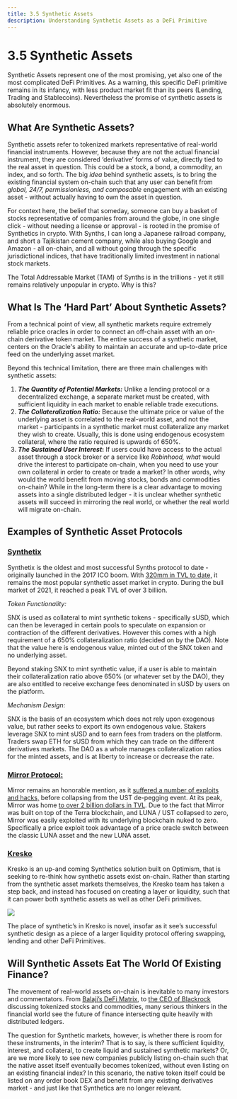 ```yaml
---
title: 3.5 Synthetic Assets
description: Understanding Synthetic Assets as a DeFi Primitive
---
```


# 3.5 Synthetic Assets

Synthetic Assets represent one of the most promising, yet also one of the most complicated DeFi Primitives. As a warning, this specific DeFi primitive remains in its infancy, with less product market fit than its peers (Lending, Trading and Stablecoins). Nevertheless the promise of synthetic assets is absolutely enormous. 

## What Are Synthetic Assets?

Synthetic assets refer to tokenized markets representative of real-world financial instruments. However, because they are not the actual financial instrument, they are considered ‘derivative’ forms of value, directly tied to the real asset in question. This could be a stock, a bond, a commodity, an index, and so forth. The big _idea_ behind synthetic assets, is to bring the existing financial system on-chain such that any user can benefit from _global, 24/7, permissionless, and composable_ engagement with an existing asset - without actually having to own the asset in question. 

For context here, the belief that someday, someone can buy a basket of stocks representative of companies from around the globe, in one single click - without needing a license or approval - is rooted in the promise of Synthetics in crypto. With Synths, I can long a Japanese railroad company, and short a Tajikistan cement company, while also buying Google and Amazon - all on-chain, and all without going through the specific jurisdictional indices, that have traditionally limited investment in national stock markets. 

The Total Addressable Market (TAM) of Synths is in the trillions - yet it still remains relatively unpopular in crypto. Why is this? 

## What Is The ‘Hard Part’ About Synthetic Assets?

From a technical point of view, all synthetic markets require extremely reliable price oracles in order to connect an off-chain asset with an on-chain derivative token market. The entire success of a synthetic market, centers on the Oracle's ability to maintain an accurate and up-to-date price feed on the underlying asset market. 

Beyond this technical limitation, there are three main challenges with synthetic assets: 



1. **_The Quantity of Potential Markets:_** Unlike a lending protocol or a decentralized exchange, a separate market must be created, with sufficient liquidity in each market to enable reliable trade executions. 
2. **_The Collateralization Ratio:_** Because the ultimate price or value of the underlying asset is correlated to the real-world asset, and not the market - participants in a synthetic market must collateralize any market they wish to create. Usually, this is done using endogenous ecosystem collateral, where the ratio required is upwards of 650%. 
3. **_The Sustained User Interest_:** If users could have access to the actual asset through a stock broker or a service like _Robinhood, what_ would drive the interest to participate on-chain, when you need to use your own collateral in order to create or trade a market? In other words, why would the world benefit from moving stocks, bonds and commodities on-chain? While in the long-term there is a clear advantage to moving assets into a single distributed ledger - it is unclear whether synthetic assets will succeed in mirroring the real world, or whether the real world will migrate on-chain. 

## Examples of Synthetic Asset Protocols

### [Synthetix](https://staking.synthetix.io/)
Synthetix is the oldest and most successful Synths protocol to date - originally launched in the 2017 ICO boom. With [320mm in TVL to date,](https://defillama.com/protocol/synthetix) it remains the most popular synthetic asset market in crypto. During the bull market of 2021, it reached a peak TVL of over 3 billion. 

_Token Functionality:_

SNX is used as collateral to mint synthetic tokens - specifically sUSD, which can then be leveraged in certain pools to speculate on expansion or contraction of the different derivatives. However this comes with a high requirement of a 650% collateralization ratio (decided on by the DAO). Note that the value here is endogenous value, minted out of the SNX token and no underlying asset. 

Beyond staking SNX to mint synthetic value, if a user is able to maintain their collateralization ratio above 650% (or whatever set by the DAO), they are also entitled to receive exchange fees denominated in sUSD by users on the platform. 

_Mechanism Design:_

SNX is the basis of an ecosystem which does not rely upon exogenous value, but rather seeks to export its own endogenous value. Stakers leverage SNX to mint sUSD and to earn fees from traders on the platform. Traders swap ETH for sUSD from which they can trade on the different derivatives markets. The DAO as a whole manages collateralization ratios for the minted assets, and is at liberty to increase or decrease the rate.  

### [Mirror Protocol: ](https://mirrorprotocol.app/#/trade)
Mirror remains an honorable mention, as it [suffered a number of exploits and hacks,](https://therecord.media/mirror-protocol-suffers-2-million-exploit-after-90-million-stolen-in-october/#:~:text=Mirror%20Protocol%20was%20built%20on,and%20its%20sister%20token%20Luna.) before collapsing from the UST de-pegging event. At its peak, Mirror was home [to over 2 billion dollars in TVL](https://defillama.com/protocol/mirror). Due to the fact that Mirror was built on top of the Terra blockchain, and LUNA / UST collapsed to zero, Mirror was easily exploited with its underlying blockchain nuked to zero. Specifically a price exploit took advantage of a price oracle switch between the classic LUNA asset and the new LUNA asset. 

### [Kresko](https://www.kresko.fi/) 
Kresko is an up-and coming Synthetics solution built on Optimism, that is seeking to re-think how synthetic assets exist on-chain. Rather than starting from the synthetic asset markets themselves, the Kresko team has taken a step back, and instead has focused on creating a layer or liquidity, such that it can power both synthetic assets as well as other DeFi primitives. 


![](@site/static/img/bootcamp/mod-em-3.5.1.png)


The place of synthetic’s in Kresko is novel, insofar as it see’s successful synthetic design as a piece of a larger liquidity protocol offering swapping, lending and other DeFi Primitives. 

## Will Synthetic Assets Eat The World Of Existing Finance?

The movement of real-world assets on-chain is inevitable to many investors and commentators. From [Balaji’s DeFi Matrix](https://twitter.com/balajis/status/1364626032771272706), to [the CEO of Blackrock ](https://twitter.com/Vic_Vinegar_GMI/status/1598905515253575680?s=20&t=L5w9RT3v_px1pgX0flLNWQ)discussing tokenized stocks and commodities, many serious thinkers in the financial world see the future of finance intersecting quite heavily with distributed ledgers. 

The question for Synthetic markets, however, is whether there is room for these instruments, in the interim? That is to say, is there sufficient liquidity, interest, and collateral, to create liquid and sustained synthetic markets? Or, are we more likely to see new companies publicly listing on-chain such that the native asset itself eventually becomes tokenized, without even listing on an existing financial index? In this scenario, the native token itself could be listed on any order book DEX and benefit from any existing derivatives market - and just like that Synthetics are no longer relevant. 
